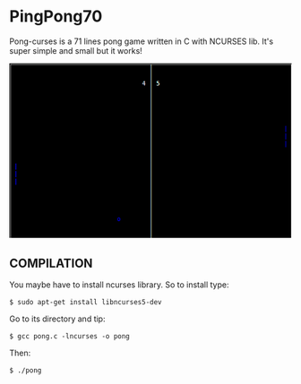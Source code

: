 # PingPong70

Pong-curses is a 71 lines pong game written in C with NCURSES lib.
It's super simple and small but it works!

![PongCurses](pong.png)

## COMPILATION

You maybe have to install ncurses library. So to install type:

    $ sudo apt-get install libncurses5-dev 

Go to its directory and tip:

    $ gcc pong.c -lncurses -o pong 

Then:

    $ ./pong 
